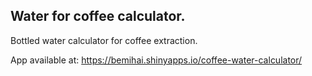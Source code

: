 ## Water for coffee calculator. 

Bottled water calculator for coffee extraction. 

App available at: 
https://bemihai.shinyapps.io/coffee-water-calculator/
